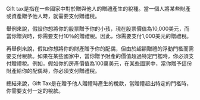 

Gift tax是指在一些國家中對於贈與他人的贈禮產生的稅種。當一個人將某些財產或資產贈予他人時，就需要支付贈禮稅。

舉例來說，假設你想將你的股票贈予你的小孩，現在股票價值為10,000美元，而當你贈與時，你需要支付10％的贈禮稅。因此，你需要支付1,000美元的贈禮稅。

再舉例來說，假如你想將你的財產贈予你的配偶，但由於超額贈禮的浮動門檻而需要支付稅款。如果在某些國家中，當你贈予財產的價值超過特定門檻時，你必須支付贈禮稅。例如，假如你的房產價值為100萬美元，在某些國家中，當你贈予這份財產給你的配偶時，你必須支付贈禮稅。

總結來說，Gift Tax是在贈予他人贈禮時產生的稅款，當贈禮超出特定的門檻時，你需要支付一定的稅款。